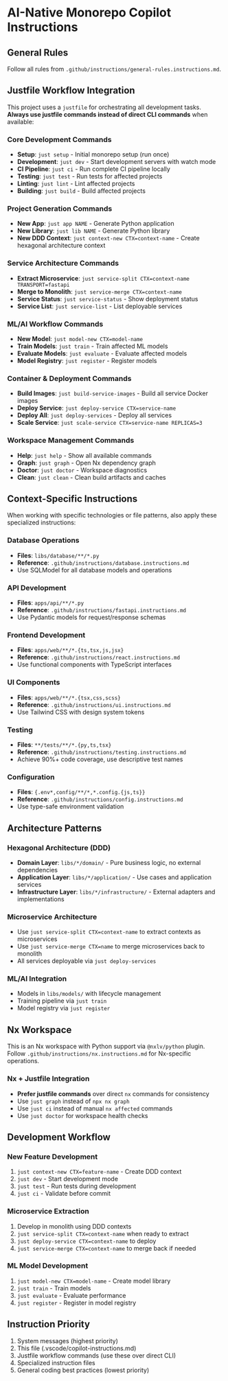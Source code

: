 # AI-Native Monorepo Copilot Instructions

## General Rules

Follow all rules from `.github/instructions/general-rules.instructions.md`.

## Justfile Workflow Integration

This project uses a `justfile` for orchestrating all development tasks. **Always use justfile commands instead of direct CLI commands** when available:

### Core Development Commands
- **Setup**: `just setup` - Initial monorepo setup (run once)
- **Development**: `just dev` - Start development servers with watch mode
- **CI Pipeline**: `just ci` - Run complete CI pipeline locally
- **Testing**: `just test` - Run tests for affected projects
- **Linting**: `just lint` - Lint affected projects
- **Building**: `just build` - Build affected projects

### Project Generation Commands
- **New App**: `just app NAME` - Generate Python application
- **New Library**: `just lib NAME` - Generate Python library
- **New DDD Context**: `just context-new CTX=context-name` - Create hexagonal architecture context

### Service Architecture Commands
- **Extract Microservice**: `just service-split CTX=context-name TRANSPORT=fastapi`
- **Merge to Monolith**: `just service-merge CTX=context-name`
- **Service Status**: `just service-status` - Show deployment status
- **Service List**: `just service-list` - List deployable services

### ML/AI Workflow Commands
- **New Model**: `just model-new CTX=model-name`
- **Train Models**: `just train` - Train affected ML models
- **Evaluate Models**: `just evaluate` - Evaluate affected models
- **Model Registry**: `just register` - Register models

### Container & Deployment Commands
- **Build Images**: `just build-service-images` - Build all service Docker images
- **Deploy Service**: `just deploy-service CTX=service-name`
- **Deploy All**: `just deploy-services` - Deploy all services
- **Scale Service**: `just scale-service CTX=service-name REPLICAS=3`

### Workspace Management Commands
- **Help**: `just help` - Show all available commands
- **Graph**: `just graph` - Open Nx dependency graph
- **Doctor**: `just doctor` - Workspace diagnostics
- **Clean**: `just clean` - Clean build artifacts and caches

## Context-Specific Instructions

When working with specific technologies or file patterns, also apply these specialized instructions:

### Database Operations

- **Files**: `libs/database/**/*.py`
- **Reference**: `.github/instructions/database.instructions.md`
- Use SQLModel for all database models and operations

### API Development

- **Files**: `apps/api/**/*.py`
- **Reference**: `.github/instructions/fastapi.instructions.md`
- Use Pydantic models for request/response schemas

### Frontend Development

- **Files**: `apps/web/**/*.{ts,tsx,js,jsx}`
- **Reference**: `.github/instructions/react.instructions.md`
- Use functional components with TypeScript interfaces

### UI Components

- **Files**: `apps/web/**/*.{tsx,css,scss}`
- **Reference**: `.github/instructions/ui.instructions.md`
- Use Tailwind CSS with design system tokens

### Testing

- **Files**: `**/tests/**/*.{py,ts,tsx}`
- **Reference**: `.github/instructions/testing.instructions.md`
- Achieve 90%+ code coverage, use descriptive test names

### Configuration

- **Files**: `{.env*,config/**/*,*.config.{js,ts}}`
- **Reference**: `.github/instructions/config.instructions.md`
- Use type-safe environment validation

## Architecture Patterns

### Hexagonal Architecture (DDD)
- **Domain Layer**: `libs/*/domain/` - Pure business logic, no external dependencies
- **Application Layer**: `libs/*/application/` - Use cases and application services
- **Infrastructure Layer**: `libs/*/infrastructure/` - External adapters and implementations

### Microservice Architecture
- Use `just service-split CTX=context-name` to extract contexts as microservices
- Use `just service-merge CTX=name` to merge microservices back to monolith
- All services deployable via `just deploy-services`

### ML/AI Integration
- Models in `libs/models/` with lifecycle management
- Training pipeline via `just train`
- Model registry via `just register`

## Nx Workspace

This is an Nx workspace with Python support via `@nxlv/python` plugin. Follow `.github/instructions/nx.instructions.md` for Nx-specific operations.

### Nx + Justfile Integration
- **Prefer justfile commands** over direct `nx` commands for consistency
- Use `just graph` instead of `npx nx graph`
- Use `just ci` instead of manual `nx affected` commands
- Use `just doctor` for workspace health checks

## Development Workflow

### New Feature Development
1. `just context-new CTX=feature-name` - Create DDD context
2. `just dev` - Start development mode
3. `just test` - Run tests during development
4. `just ci` - Validate before commit

### Microservice Extraction
1. Develop in monolith using DDD contexts
2. `just service-split CTX=context-name` when ready to extract
3. `just deploy-service CTX=context-name` to deploy
4. `just service-merge CTX=context-name` to merge back if needed

### ML Model Development
1. `just model-new CTX=model-name` - Create model library
2. `just train` - Train models
3. `just evaluate` - Evaluate performance
4. `just register` - Register in model registry

## Instruction Priority

1. System messages (highest priority)
2. This file (.vscode/copilot-instructions.md)
3. Justfile workflow commands (use these over direct CLI)
4. Specialized instruction files
5. General coding best practices (lowest priority)
